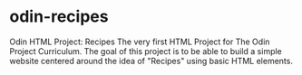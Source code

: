 # odin-recipes
Odin HTML Project: Recipes
The very first HTML Project for The Odin Project Curriculum.
The goal of this project is to be able to build a simple website 
centered around the idea of "Recipes" using basic HTML elements.
